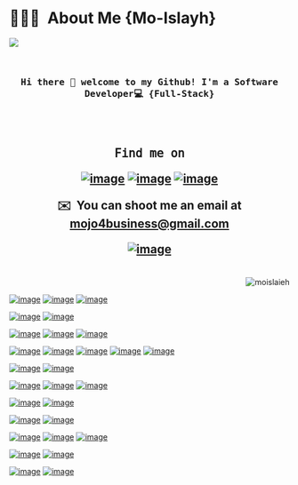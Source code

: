 # 👨🏻‍💻 &nbsp;About Me {Mo-Islayh}

![](https://hit.yhype.me/github/profile?user_id=96839551)

<br/>
<h3 align="center" ><samp>Hi there 👋 welcome to my Github! I'm a Software Developer💻 {Full-Stack}   </samp>
</h3>
<br/>
<br/>
<h2 align="center"><samp>𝙵𝚒𝚗𝚍 𝚖𝚎 𝚘𝚗</samp>
 
 
  
  [![image](https://img.shields.io/badge/Facebook-1877F2?style=for-the-badge&logo=facebook&logoColor=white)](https://web.facebook.com/profile.php?id=100027639797847)
  [![image](https://img.shields.io/badge/LinkedIn-0077B5?style=for-the-badge&logo=linkedin&logoColor=white)](https://www.linkedin.com/in/mo-islaieh-174206239/)
  [![image](https://img.shields.io/badge/Twitter-1DA1F2?style=for-the-badge&logo=twitter&logoColor=white)](https://twitter.com/heshowspeed)
  
✉️ &nbsp;You can shoot me an email at mojo4business@gmail.com
  
  
  [![image](https://img.shields.io/badge/Gmail-D14836?style=for-the-badge&logo=gmail&logoColor=white)](https://www.mojo4business@gmail.com)

</h2>


<br />
<img align="right"  src="https://github-readme-stats.vercel.app/api?username=moislaieh&count_private=true&show_icons=true&theme=tokyonight" alt="moislaieh" />
<br />


[![image](https://img.shields.io/badge/HTML5-E34F26?style=for-the-badge&logo=html5&logoColor=white)](#)
[![image](https://img.shields.io/badge/CSS3-1572B6?style=for-the-badge&logo=css3&logoColor=white)](#)
[![image](https://img.shields.io/badge/JavaScript-323330?style=for-the-badge&logo=javascript&logoColor=F7DF1E)](#)

 
[![image](https://img.shields.io/badge/Node.js-339933?style=for-the-badge&logo=nodedotjs&logoColor=white)](#)
[![image](https://img.shields.io/badge/json-5E5C5C?style=for-the-badge&logo=json&logoColor=white)](#)

[![image](https://img.shields.io/badge/React-20232A?style=for-the-badge&logo=react&logoColor=61DAFB)](#)
[![image](https://img.shields.io/badge/React_Native-20232A?style=for-the-badge&logo=react&logoColor=61DAFB)](#)
[![image](https://img.shields.io/badge/next.js-000000?style=for-the-badge&logo=nextdotjs&logoColor=white)](#)

[![image](https://img.shields.io/badge/Express.js-000000?style=for-the-badge&logo=express&logoColor=white)](#)
[![image](https://img.shields.io/badge/MongoDB-4EA94B?style=for-the-badge&logo=mongodb&logoColor=white)](#)
[![image](https://img.shields.io/badge/PostgreSQL-316192?style=for-the-badge&logo=postgresql&logoColor=white)](#)
[![image](https://img.shields.io/badge/GraphQl-E10098?style=for-the-badge&logo=graphql&logoColor=white)](#)
[![image](https://img.shields.io/badge/Redux-593D88?style=for-the-badge&logo=redux&logoColor=white)](#)

[![image](https://img.shields.io/badge/Tailwind_CSS-38B2AC?style=for-the-badge&logo=tailwind-css&logoColor=white)](#)
[![image](https://img.shields.io/badge/Bootstrap-563D7C?style=for-the-badge&logo=bootstrap&logoColor=white)](#)

[![image](https://img.shields.io/badge/Socket.io-010101?&style=for-the-badge&logo=Socket.io&logoColor=white)](#)
[![image](https://img.shields.io/badge/JWT-000000?style=for-the-badge&logo=JSON%20web%20tokens&logoColor=white)](#)
[![image](https://img.shields.io/badge/Prisma-3982CE?style=for-the-badge&logo=Prisma&logoColor=white)](#)

[![image](https://img.shields.io/badge/Postman-FF6C37?style=for-the-badge&logo=Postman&logoColor=white)](#)
[![image](https://img.shields.io/badge/VSCode-0078D4?style=for-the-badge&logo=visual%20studio%20code&logoColor=white)](#)

[![image](https://img.shields.io/badge/GIT-E44C30?style=for-the-badge&logo=git&logoColor=white)](#)
[![image](https://img.shields.io/badge/GitHub-100000?style=for-the-badge&logo=github&logoColor=white)](#)

[![image](https://img.shields.io/badge/Netlify-00C7B7?style=for-the-badge&logo=netlify&logoColor=white)](#)
[![image](https://img.shields.io/badge/Heroku-430098?style=for-the-badge&logo=heroku&logoColor=white)](#)
[![image](https://img.shields.io/badge/Vercel-000000?style=for-the-badge&logo=vercel&logoColor=white)](#)

[![image](https://img.shields.io/badge/Google%20Analytics-E37400?style=for-the-badge&logo=google%20analytics&logoColor=white)](#)
[![image](https://img.shields.io/badge/hotjar-FD3A5C?style=for-the-badge&logo=hotjar&logoColor=white)](#)

[![image](https://img.shields.io/badge/Windows-0078D6?style=for-the-badge&logo=windows&logoColor=white)](#)
[![image](https://img.shields.io/badge/Ubuntu-E95420?style=for-the-badge&logo=ubuntu&logoColor=white)](#)
